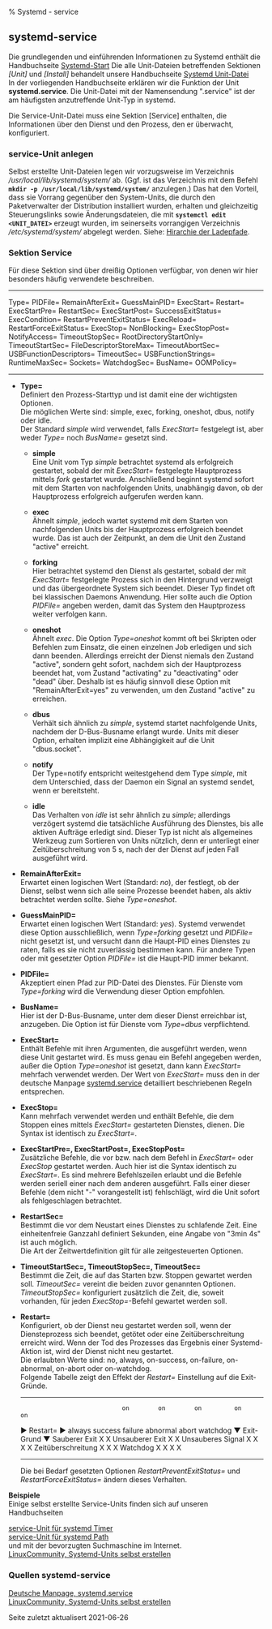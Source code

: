 ﻿% Systemd - service

## systemd-service

Die grundlegenden und einführenden Informationen zu Systemd enthält die Handbuchseite [Systemd-Start](./0710-systemd-start_de.md#systemd-der-system--und-dienste-manager) Die alle Unit-Dateien betreffenden Sektionen *[Unit]* und *[Install]* behandelt unsere Handbuchseite [Systemd Unit-Datei](./0711-systemd-unit-datei_de.md#systemd-unit-datei)  
In der vorliegenden Handbuchseite erklären wir die Funktion der Unit **systemd.service**. Die Unit-Datei mit der Namensendung ".service" ist der am häufigsten anzutreffende Unit-Typ in systemd.

Die Service-Unit-Datei muss eine Sektion [Service] enthalten, die Informationen über den Dienst und den Prozess, den er überwacht, konfiguriert.

### service-Unit anlegen

Selbst erstellte Unit-Dateien legen wir vorzugsweise im Verzeichnis */usr/local/lib/systemd/system/* ab. (Ggf. ist das Verzeichnis mit dem Befehl **`mkdir -p /usr/local/lib/systemd/system/`** anzulegen.) Das hat den Vorteil, dass sie Vorrang gegenüber den System-Units, die durch den Paketverwalter der Distribution installiert wurden, erhalten und gleichzeitig Steuerungslinks sowie Änderungsdateien, die mit **`systemctl edit <UNIT_DATEI>`** erzeugt wurden, im seinerseits vorrangigen Verzeichnis */etc/systemd/system/* abgelegt werden. Siehe: [Hirarchie der Ladepfade](0711-systemd-unit-datei_de.md#ladepfad-der-unit-dateien).

### Sektion Service

Für diese Sektion sind über dreißig Optionen verfügbar, von denen wir hier besonders häufig verwendete beschreiben.

---               ----
Type=             PIDFile=
RemainAfterExit=  GuessMainPID=
ExecStart=        Restart=
ExecStartPre=     RestartSec=
ExecStartPost=    SuccessExitStatus=
ExecCondition=    RestartPreventExitStatus=
ExecReload=       RestartForceExitStatus=
ExecStop=         NonBlocking=
ExecStopPost=     NotifyAccess=
TimeoutStopSec=   RootDirectoryStartOnly=
TimeoutStartSec=  FileDescriptorStoreMax=
TimeoutAbortSec=  USBFunctionDescriptors=
TimeoutSec=       USBFunctionStrings=
RuntimeMaxSec=    Sockets=
WatchdogSec=      BusName=
                  OOMPolicy=
---               ----

+ **Type=**  
    Definiert den Prozess-Starttyp und ist damit eine der wichtigsten Optionen.  
    Die möglichen Werte sind: simple, exec, forking, oneshot, dbus, notify oder idle.  
    Der Standard *simple* wird verwendet, falls *ExecStart=* festgelegt ist, aber weder *Type=* noch *BusName=* gesetzt sind.
    
    + **simple**  
       Eine Unit vom Typ *simple* betrachtet systemd als erfolgreich gestartet, sobald der mit *ExecStart=* festgelegte Hauptprozess mittels *fork* gestartet wurde. Anschließend beginnt systemd sofort mit dem Starten von nachfolgenden Units, unabhängig davon, ob der Hauptprozess erfolgreich aufgerufen werden kann.
    
    + **exec**  
       Ähnelt *simple*, jedoch wartet systemd mit dem Starten von nachfolgenden Units bis der Hauptprozess erfolgreich beendet wurde. Das ist auch der Zeitpunkt, an dem die Unit den Zustand "active" erreicht.
    
    + **forking**  
       Hier betrachtet systemd den Dienst als gestartet, sobald der mit *ExecStart=* festgelegte Prozess sich in den Hintergrund verzweigt und das übergeordnete System sich beendet. Dieser Typ findet oft bei klassischen Daemons Anwendung. Hier sollte auch die Option *PIDFile=* angeben werden, damit das System den Hauptprozess weiter verfolgen kann.
    
    + **oneshot**  
       Ähnelt *exec*. Die Option *Type=oneshot* kommt oft bei Skripten oder Befehlen zum Einsatz, die einen einzelnen Job erledigen und sich dann beenden. Allerdings erreicht der Dienst niemals den Zustand "active", sondern geht sofort, nachdem sich der Hauptprozess beendet hat, vom Zustand "activating" zu "deactivating" oder "dead" über. Deshalb ist es häufig sinnvoll diese Option mit "RemainAfterExit=yes" zu verwenden, um den Zustand "active" zu erreichen.
    
    + **dbus**  
       Verhält sich ähnlich zu *simple*, systemd startet nachfolgende Units, nachdem der D-Bus-Busname erlangt wurde. Units mit dieser Option, erhalten implizit eine Abhängigkeit auf die Unit "dbus.socket".
    
    + **notify**  
       Der Type=notify entspricht weitestgehend dem Type *simple*, mit dem Unterschied, dass der Daemon ein Signal an systemd sendet, wenn er bereitsteht.
    
    + **idle**  
       Das Verhalten von *idle* ist sehr ähnlich zu *simple*; allerdings verzögert systemd die tatsächliche Ausführung des Dienstes, bis alle aktiven Aufträge erledigt sind. Dieser Typ ist nicht als allgemeines Werkzeug zum Sortieren von Units nützlich, denn er unterliegt einer Zeitüberschreitung von 5 s, nach der der Dienst auf jeden Fall ausgeführt wird.

+ **RemainAfterExit=**  
    Erwartet einen logischen Wert (Standard: *no*), der festlegt, ob der Dienst, selbst wenn sich alle seine Prozesse beendet haben, als aktiv betrachtet werden sollte. Siehe *Type=oneshot*.

+ **GuessMainPID=**  
    Erwartet einen logischen Wert (Standard: *yes*). Systemd verwendet diese Option ausschließlich, wenn *Type=forking* gesetzt und *PIDFile=* nicht gesetzt ist, und versucht dann die Haupt-PID eines Dienstes zu raten, falls es sie nicht zuverlässig bestimmen kann. Für andere Typen oder mit gesetzter Option *PIDFile=* ist die Haupt-PID immer bekannt.

+ **PIDFile=**  
    Akzeptiert einen Pfad zur PID-Datei des Dienstes. Für Dienste vom *Type=forking* wird die Verwendung dieser Option empfohlen. 

+ **BusName=**  
    Hier ist der D-Bus-Busname, unter dem dieser Dienst erreichbar ist, anzugeben. Die Option ist für Dienste vom *Type=dbus* verpflichtend.

+ **ExecStart=**  
    Enthält Befehle mit ihren Argumenten, die ausgeführt werden, wenn diese Unit gestartet wird. Es muss genau ein Befehl angegeben werden, außer die Option *Type=oneshot* ist gesetzt, dann kann *ExecStart=* mehrfach verwendet werden. Der Wert von *ExecStart=* muss den in der deutsche Manpage [systemd.service](https://manpages.debian.org/testing/manpages-de/systemd.service.5.de.html) detailliert beschriebenen Regeln entsprechen.

+ **ExecStop=**  
    Kann mehrfach verwendet werden und enthält Befehle, die dem Stoppen eines mittels *ExecStart=* gestarteten Dienstes, dienen. Die Syntax ist identisch zu *ExecStart=*.

+ **ExecStartPre=, ExecStartPost=, ExecStopPost=**  
    Zusätzliche Befehle, die vor bzw. nach dem Befehl in *ExecStart=* oder *ExecStop* gestartet werden. Auch hier ist die Syntax identisch zu *ExecStart=*. Es sind mehrere Befehlszeilen erlaubt und die Befehle werden seriell einer nach dem anderen ausgeführt. Falls einer dieser Befehle (dem nicht "-" vorangestellt ist) fehlschlägt, wird die Unit sofort als fehlgeschlagen betrachtet.

+ **RestartSec=**  
    Bestimmt die vor dem Neustart eines Dienstes zu schlafende Zeit. Eine einheitenfreie Ganzzahl definiert Sekunden, eine Angabe von "3min 4s" ist auch möglich.  
    Die Art der Zeitwertdefinition gilt für alle zeitgesteuerten Optionen.

+ **TimeoutStartSec=, TimeoutStopSec=, TimeoutSec=**  
    Bestimmt die Zeit, die auf das Starten bzw. Stoppen gewartet werden soll. *TimeoutSec=* vereint die beiden zuvor genannten Optionen.  
    *TimeoutStopSec=* konfiguriert zusätzlich die Zeit, die, soweit vorhanden, für jeden *ExecStop=*-Befehl gewartet werden soll.

+ **Restart=**  
    Konfiguriert, ob der Dienst neu gestartet werden soll, wenn der Diensteprozess sich beendet, getötet oder eine Zeitüberschreitung erreicht wird. Wenn der Tod des Prozesses das Ergebnis einer Systemd-Aktion ist, wird der Dienst nicht neu gestartet.  
    Die erlaubten Werte sind: no, always, on-success, on-failure, on-abnormal, on-abort oder on-watchdog.  
    Folgende Tabelle zeigt den Effekt der *Restart=* Einstellung auf die Exit-Gründe.

    ------------------- -------- --------- --------- ---------- ------- ----------
                                  on        on        on         on      on
    ► Restart= ►         always   success   failure   abnormal   abort   watchdog
    ▼ Exit-Grund ▼
    Sauberer Exit          X        X
    Unsauberer Exit        X                  X
    Unsauberes Signal      X                  X         X          X
    Zeitüberschreitung     X                  X         X
    Watchdog               X                  X         X                  X
    ------------------- -------- --------- --------- ---------- ------- ----------

    Die bei Bedarf gesetzten Optionen *RestartPreventExitStatus=* und *RestartForceExitStatus=* ändern dieses Verhalten.

**Beispiele**  
Einige selbst erstellte Service-Units finden sich auf unseren Handbuchseiten

[service-Unit für systemd Timer](./0716-systemd-timer_de.md#service-unit-anlegen)  
[service-Unit für systemd Path](./0715-systemd-path_de.md#service-unit-anlegen)  
und mit der bevorzugten Suchmaschine im Internet.  
[LinuxCommunity, Systemd-Units selbst erstellen](https://www.linux-community.de/ausgaben/linuxuser/2018/07/handarbeit-2/)

### Quellen systemd-service

[Deutsche Manpage, systemd.service](https://manpages.debian.org/testing/manpages-de/systemd.service.5.de.html)  
[LinuxCommunity, Systemd-Units selbst erstellen](https://www.linux-community.de/ausgaben/linuxuser/2018/07/handarbeit-2/)  

<div id="rev">Seite zuletzt aktualisert 2021-06-26</div>
